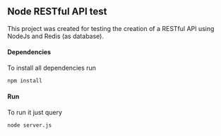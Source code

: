 ## Node RESTful API test

This project was created for testing the creation of a RESTful API using NodeJs and Redis (as database).

#### Dependencies

To install all dependencies run

```sh
npm install
```

#### Run

To run it just query

```sh
node server.js
```
